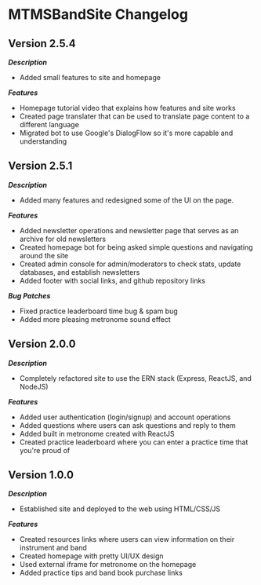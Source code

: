 # MTMSBandSite Changelog

## Version 2.5.4
***Description***
* Added small features to site and homepage

***Features***
* Homepage tutorial video that explains how features and site works
* Created page translater that can be used to translate page content to a different language
* Migrated bot to use Google's DialogFlow so it's more capable and understanding

## Version 2.5.1
***Description***
* Added many features and redesigned some of the UI on the page.

***Features***
* Added newsletter operations and newsletter page that serves as an archive for old newsletters
* Created homepage bot for being asked simple questions and navigating around the site
* Created admin console for admin/moderators to check stats, update databases, and establish newsletters
* Added footer with social links, and github repository links

***Bug Patches***
* Fixed practice leaderboard time bug & spam bug
* Added more pleasing metronome sound effect


## Version 2.0.0
***Description***
* Completely refactored site to use the ERN stack (Express, ReactJS, and NodeJS)

***Features***
* Added user authentication (login/signup) and account operations 
* Added questions where users can ask questions and reply to them
* Added built in metronome created with ReactJS
* Created practice leaderboard where you can enter a practice time that you're proud of


## Version 1.0.0
***Description***
* Established site and deployed to the web using HTML/CSS/JS

***Features***
* Created resources links where users can view information on their instrument and band
* Created homepage with pretty UI/UX design
* Used external iframe for metronome on the homepage
* Added practice tips and band book purchase links